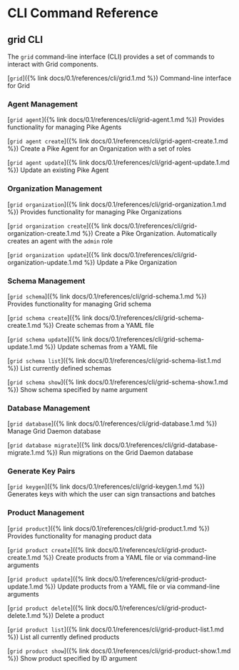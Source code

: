 # CLI Command Reference

<!--
  Copyright 2018-2020 Cargill Incorporated
  Licensed under Creative Commons Attribution 4.0 International License
  https://creativecommons.org/licenses/by/4.0/
-->

## grid CLI
The `grid` command-line interface (CLI) provides a set of commands to interact
with Grid components.

[`grid`]({% link docs/0.1/references/cli/grid.1.md %})
Command-line interface for Grid

### Agent Management
[`grid agent`]({% link docs/0.1/references/cli/grid-agent.1.md %})
Provides functionality for managing Pike Agents

[`grid agent create`]({% link docs/0.1/references/cli/grid-agent-create.1.md %})
Create a Pike Agent for an Organization with a set of roles

[`grid agent update`]({% link docs/0.1/references/cli/grid-agent-update.1.md %})
Update an existing Pike Agent

### Organization Management
[`grid organization`]({% link docs/0.1/references/cli/grid-organization.1.md %})
Provides functionality for managing Pike Organizations

[`grid organization create`]({%
link docs/0.1/references/cli/grid-organization-create.1.md %})
Create a Pike Organization. Automatically creates an agent with the `admin` role

[`grid organization update`]({%
link docs/0.1/references/cli/grid-organization-update.1.md %})
Update a Pike Organization

### Schema Management
[`grid schema`]({% link docs/0.1/references/cli/grid-schema.1.md %})
Provides functionality for managing Grid schema

[`grid schema create`]({% link docs/0.1/references/cli/grid-schema-create.1.md %})
Create schemas from a YAML file

[`grid schema update`]({% link docs/0.1/references/cli/grid-schema-update.1.md %})
Update schemas from a YAML file

[`grid schema list`]({% link docs/0.1/references/cli/grid-schema-list.1.md %})
List currently defined schemas

[`grid schema show`]({% link docs/0.1/references/cli/grid-schema-show.1.md %})
Show schema specified by name argument

### Database Management
[`grid database`]({% link docs/0.1/references/cli/grid-database.1.md %})
Manage Grid Daemon database

[`grid database migrate`]({%
link docs/0.1/references/cli/grid-database-migrate.1.md %})
Run migrations on the Grid Daemon database

### Generate Key Pairs
[`grid keygen`]({% link docs/0.1/references/cli/grid-keygen.1.md %})
Generates keys with which the user can sign transactions and batches

### Product Management
[`grid product`]({% link docs/0.1/references/cli/grid-product.1.md %})
Provides functionality for managing product data

[`grid product create`]({%
link docs/0.1/references/cli/grid-product-create.1.md %})
Create products from a YAML file or via command-line arguments

[`grid product update`]({%
link docs/0.1/references/cli/grid-product-update.1.md %})
Update products from a YAML file or via command-line arguments

[`grid product delete`]({%
link docs/0.1/references/cli/grid-product-delete.1.md %})
Delete a product

[`grid product list`]({% link docs/0.1/references/cli/grid-product-list.1.md %})
List all currently defined products

[`grid product show`]({% link docs/0.1/references/cli/grid-product-show.1.md %})
Show product specified by ID argument
